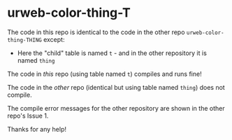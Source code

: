 # urweb-color-thing-T

The code in this repo is identical to the code in the other repo `urweb-color-thing-THING` except:

- Here the "child" table is named `t` - and in the other repository it is named `thing`

The code in *this* repo (using table named `t`) compiles and runs fine!

The code in the *other* repo (identical but using table named `thing`) does not compile.

The compile error messages for the other repository are shown in the other repo's Issue 1.

Thanks for any help!
